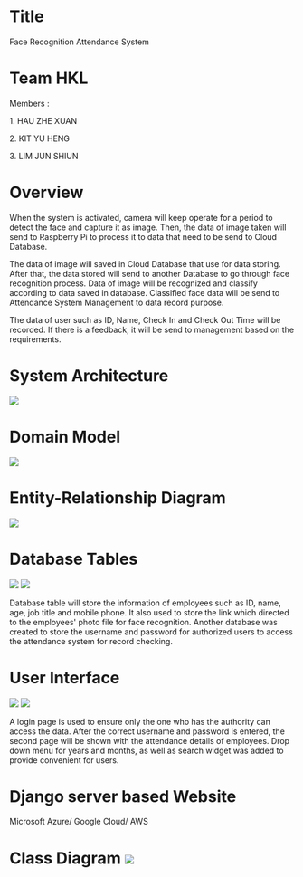 <!DOCTYPE html>
<html>

<h1>Title</h1>
<body>Face Recognition Attendance System</body>

<h1>Team HKL</h1>
<p>Members : </p>
<p>1. HAU ZHE XUAN</p>
<p>2. KIT YU HENG</p>
<p>3. LIM JUN SHIUN</p>

<h1>Overview</h1>

<p>When the system is activated, camera will keep operate for a period to detect the face and capture it as image. Then, the data of image taken will send to Raspberry Pi to process it to data that need to be send to Cloud Database.</p>
<p>The data of image will saved in Cloud Database that use for data storing. After that, the data stored will send to another Database to go through face recognition process. Data of image will be recognized and classify according to data saved in database. Classified face data will be send to Attendance System Management to data record purpose.</p> 
<p>The data of user such as ID, Name, Check In and Check Out Time will be recorded. If there is a feedback, it will be send to management based on the requirements.</p>

<h1>System Architecture</h1>
<img src="https://user-images.githubusercontent.com/11400016/67187028-ea143d00-f41b-11e9-87c2-511f3ec8c1cf.png" />

<h1>Domain Model</h1>
<img src="https://user-images.githubusercontent.com/11400016/67187139-2778ca80-f41c-11e9-9e0d-8ac02b5dc316.png" />

<h1>Entity-Relationship Diagram</h1>
<img src="https://user-images.githubusercontent.com/11400016/67187172-3b243100-f41c-11e9-8e39-abd7306cb451.png" />

<h1>Database Tables</h1>
<img src="https://user-images.githubusercontent.com/55488934/67191918-20a28580-f425-11e9-8311-b764b9709a29.jpg" />
<img src="https://user-images.githubusercontent.com/55488934/67191919-20a28580-f425-11e9-9e5a-5b3f7a45aad8.jpg" />
<p>Database table will store the information of employees such as ID, name, age, job title and mobile phone. It also used to store the link which directed to the employees' photo file for face recognition. Another database was created to store the username and password for authorized users to access the attendance system for record checking.

<h1>User Interface</h1>
<img src="https://user-images.githubusercontent.com/55488934/69539897-63292600-0fc0-11ea-9f1b-553cb64dcd4d.jpg" />
<img src="https://user-images.githubusercontent.com/55488934/69539903-66bcad00-0fc0-11ea-8783-d9326c51b03e.jpg" />
<p>A login page is used to ensure only the one who has the authority can access the data. After the correct username and password is entered, the second page will be shown with the attendance details of employees. Drop down menu for years and months, as well as search widget was added to provide convenient for users.</p>

<h1>Django server based Website</h1>
<p>Microsoft Azure/ Google Cloud/ AWS </p>

<h1>Class Diagram</hi>
<img src="https://user-images.githubusercontent.com/11400016/69170362-eec03400-0b34-11ea-9c4d-0a9aa00d3b3b.png" />
